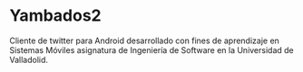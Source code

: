 # Yambados2
Cliente de twitter para Android desarrollado con fines de aprendizaje en Sistemas Móviles asignatura de Ingeniería de Software en la Universidad de Valladolid.
